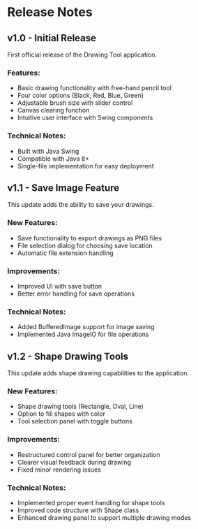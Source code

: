 # Release Notes

## v1.0 - Initial Release

First official release of the Drawing Tool application.

### Features:
- Basic drawing functionality with free-hand pencil tool
- Four color options (Black, Red, Blue, Green)
- Adjustable brush size with slider control
- Canvas clearing function
- Intuitive user interface with Swing components

### Technical Notes:
- Built with Java Swing
- Compatible with Java 8+
- Single-file implementation for easy deployment

## v1.1 - Save Image Feature

This update adds the ability to save your drawings.

### New Features:
- Save functionality to export drawings as PNG files
- File selection dialog for choosing save location
- Automatic file extension handling

### Improvements:
- Improved UI with save button
- Better error handling for save operations

### Technical Notes:
- Added BufferedImage support for image saving
- Implemented Java ImageIO for file operations

## v1.2 - Shape Drawing Tools

This update adds shape drawing capabilities to the application.

### New Features:
- Shape drawing tools (Rectangle, Oval, Line)
- Option to fill shapes with color
- Tool selection panel with toggle buttons

### Improvements:
- Restructured control panel for better organization
- Clearer visual feedback during drawing
- Fixed minor rendering issues

### Technical Notes:
- Implemented proper event handling for shape tools
- Improved code structure with Shape class
- Enhanced drawing panel to support multiple drawing modes
